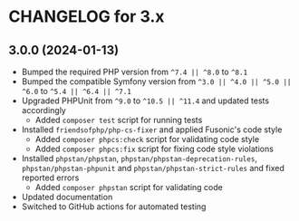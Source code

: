 # CHANGELOG for 3.x

## 3.0.0 (2024-01-13)

- Bumped the required PHP version from `^7.4 || ^8.0` to `^8.1`
- Bumped the compatible Symfony version from `^3.0 || ^4.0 || ^5.0 || ^6.0` to `^5.4 || ^6.4 || ^7.1`
- Upgraded PHPUnit from `^9.0` to `^10.5 || ^11.4` and updated tests accordingly
  - Added `composer test` script for running tests
- Installed `friendsofphp/php-cs-fixer` and applied Fusonic's code style
  - Added `composer phpcs:check` script for validating code style
  - Added `composer phpcs:fix` script for fixing code style violations
- Installed `phpstan/phpstan`, `phpstan/phpstan-deprecation-rules`, `phpstan/phpstan-phpunit` and
  `phpstan/phpstan-strict-rules` and fixed reported errors
  - Added `composer phpstan` script for validating code
- Updated documentation
- Switched to GitHub actions for automated testing
